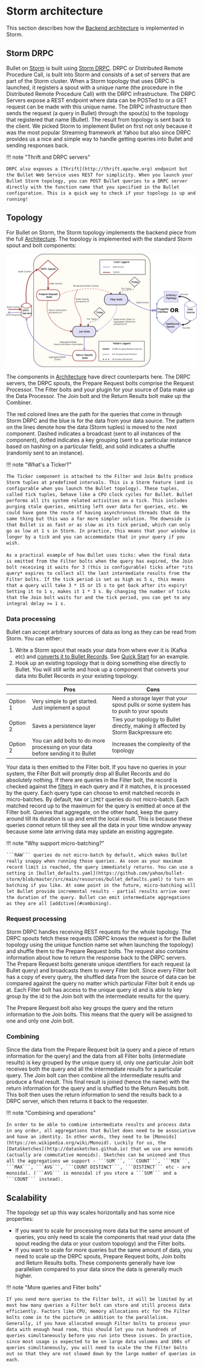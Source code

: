# Storm architecture

This section describes how the [Backend architecture](../index.md#backend) is implemented in Storm.

## Storm DRPC

Bullet on [Storm](https://storm.apache.org/) is built using [Storm DRPC](http://storm.apache.org/releases/1.0.0/Distributed-RPC.html). DRPC or Distributed Remote Procedure Call, is built into Storm and consists of a set of servers that are part of the Storm cluster. When a Storm topology that uses DRPC is launched, it registers a spout with a unique name (the procedure in the Distributed Remote Procedure Call) with the DRPC infrastructure. The DRPC Servers expose a REST endpoint where data can be POSTed to or a GET request can be made with this unique name. The DRPC infrastructure then sends the request (a query in Bullet) through the spout(s) to the topology that registered that name (Bullet). The result from topology is sent back to the client. We picked Storm to implement Bullet on first not only because it was the most popular Streaming framework at Yahoo but also since DRPC provides us a nice and simple way to handle getting queries into Bullet and sending responses back.

!!! note "Thrift and DRPC servers"

    DRPC also exposes a [Thrift](http://thrift.apache.org) endpoint but the Bullet Web Service uses REST for simplicity. When you launch your Bullet Storm topology, you can POST Bullet queries to a DRPC server directly with the function name that you specified in the Bullet configuration. This is a quick way to check if your topology is up and running!

## Topology

For Bullet on Storm, the Storm topology implements the backend piece from the full [Architecture](../index.md#architecture). The topology is implemented with the standard Storm spout and bolt components:

![Bullet Storm Topology](../img/topology.png)

The components in [Architecture](../index.md#architecture) have direct counterparts here. The DRPC servers, the DRPC spouts, the Prepare Request bolts comprise the Request Processor. The Filter bolts and your plugin for your source of Data make up the Data Processor. The Join bolt and the Return Results bolt make up the Combiner.

The red colored lines are the path for the queries that come in through Storm DRPC and the blue is for the data from your data source. The pattern on the lines denote how the data (Storm tuples) is moved to the next component. Dashed indicates a broadcast (sent to all instances of the component), dotted indicates a key grouping (sent to a particular instance based on hashing on a particular field), and solid indicates a shuffle (randomly sent to an instance).

!!! note "What's a Ticker?"

    The Ticker component is attached to the Filter and Join Bolts produce Storm tuples at predefined intervals. This is a Storm feature (and is configurable when you launch the Bullet topology). These tuples, called tick tuples, behave like a CPU clock cycles for Bullet. Bullet performs all its system related activities on a tick. This includes purging stale queries, emitting left over data for queries, etc. We could have gone the route of having asynchronous threads that do the same thing but this was a far more simpler solution. The downside is that Bullet is as fast or as slow as its tick period, which can only go as low at 1 s in Storm. In practice, this means that your window is longer by a tick and you can accommodate that in your query if you wish.

    As a practical example of how Bullet uses ticks: when the final data is emitted from the Filter bolts when the query has expired, the Join bolt receiving it waits for 3 (this is configurable) ticks after *its query* expires to collect all the last intermediate results from the Filter bolts. If the tick period is set as high as 5 s, this means that a query will take 3 * 15 or 15 s to get back after its expiry! Setting it to 1 s, makes it 1 * 3 s. By changing the number of ticks that the Join bolt waits for and the tick period, you can get to any integral delay >= 1 s.

### Data processing

Bullet can accept arbitrary sources of data as long as they can be read from Storm. You can either:

1. Write a Storm spout that reads your data from where ever it is (Kafka etc) and [converts it to Bullet Records](ingestion.md). See [Quick Start](../quick-start.md#storm-topology) for an example.
2. Hook up an existing topology that is doing something else directly to Bullet. You will still write and hook up a component that converts your data into Bullet Records in your existing topology.

|          | Pros                                                                             | Cons                                                                                 |
| -------- | -------------------------------------------------------------------------------- | ------------------------------------------------------------------------------------ |
| Option 1 | Very simple to get started. Just implement a spout                               | Need a storage layer that your spout pulls or some system has to push to your spouts |
| Option 2 | Saves a persistence layer                                                        | Ties your topology to Bullet directly, making it affected by Storm Backpressure etc  |
| Option 2 | You can add bolts to do more processing on your data before sending it to Bullet | Increases the complexity of the topology                                             |

Your data is then emitted to the Filter bolt.  If you have no queries in your system, the Filter Bolt will promptly drop all Bullet Records and do absolutely nothing. If there are queries in the Filter bolt, the record is checked against the [filters](../index.md#filters) in each query and if it matches, it is processed by the query. Each query type can choose to emit matched records in micro-batches. By default, ```RAW``` or ```LIMIT``` queries do not micro-batch. Each matched record up to the maximum for the query is emitted at once at the Filter bolt. Queries that aggregate, on the other hand, keep the query around till its duration is up and emit the local result. This is because these queries *cannot* return till they see all the data in your time window anyway because some late arriving data may update an existing aggregate.

!!! note "Why support micro-batching?"

    ```RAW``` queries do not micro-batch by default, which makes Bullet really snappy when running those queries. As soon as your maximum record limit is reached, the query immediately returns. You can use a setting in [bullet_defaults.yaml](https://github.com/yahoo/bullet-storm/blob/master/src/main/resources/bullet_defaults.yaml) to turn on batching if you like. At some point in the future, micro-batching will let Bullet provide incremental results - partial results arrive over the duration of the query. Bullet can emit intermediate aggregations as they are all [additive](#combining).

### Request processing

Storm DRPC handles receiving REST requests for the whole topology. The DRPC spouts fetch these requests (DRPC knows the request is for the Bullet topology using the unique function name set when launching the topology) and shuffle them to the Prepare Request bolts. The request also contains information about how to return the response back to the DRPC servers. The Prepare Request bolts generate unique identifiers for each request (a Bullet query) and broadcasts them to every Filter bolt. Since every Filter bolt has a copy of every query, the shuffled data from the source of data can be compared against the query no matter which particular Filter bolt it ends up at. Each Filter bolt has access to the unique query id and is able to key group by the id to the Join bolt with the intermediate results for the query.

The Prepare Request bolt also key groups the query and the return information to the Join bolts. This means that the query will be assigned to one and only one Join bolt.

### Combining

Since the data from the Prepare Request bolt (a query and a piece of return information for the query) and the data from all Filter bolts (intermediate results) is key grouped by the unique query id, only one particular Join bolt receives both the query and all the intermediate results for a particular query. The Join bolt can then combine all the intermediate results and produce a final result. This final result is joined (hence the name) with the return information for the query and is shuffled to the Return Results bolt. This bolt then uses the return information to send the results back to a DRPC server, which then returns it back to the requester.

!!! note "Combining and operations"

    In order to be able to combine intermediate results and process data in any order, all aggregations that Bullet does need to be associative and have an identity. In other words, they need to be [Monoids](https://en.wikipedia.org/wiki/Monoid). Luckily for us, the [DataSketches](http://datasketches.github.io) that we use are monoids (actually are commutative monoids). Sketches can be unioned and thus all the aggregations we support - ```SUM```, ```COUNT```, ```MIN```, ```MAX```, ```AVG```, ```COUNT DISTINCT```, ```DISTINCT``` etc - are monoidal. (```AVG``` is monoidal if you store a ```SUM``` and a ```COUNT``` instead).


## Scalability

The topology set up this way scales horizontally and has some nice properties:

  * If you want to scale for processing more data but the same amount of queries, you only need to scale the components that read your data (the spout reading the data or your custom topology) and the Filter bolts.
  * If you want to scale for more queries but the same amount of data, you need to scale up the DRPC spouts, Prepare Request bolts, Join bolts and Return Results bolts. These components generally have low parallelism compared to your data since the data is generally much higher.

!!! note "More queries and Filter bolts"

    If you send more queries to the Filter bolt, it will be limited by at most how many queries a Filter bolt can store and still process data efficiently. Factors like CPU, memory allocations etc for the Filter bolts come in to the picture in addition to the parallelism. Generally, if you have allocated enough Filter bolts to process your data with enough head room, this should let you run hundreds of queries simultaneously before you run into these issues. In practice, since most usage is expected to be on large data volumes and 100s of queries simultaneously, you will need to scale the the Filter bolts out so that they are not slowed down by the large number of queries in each.
